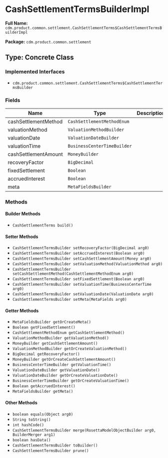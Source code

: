 # CashSettlementTermsBuilderImpl

**Full Name:** `cdm.product.common.settlement.CashSettlementTerms$CashSettlementTermsBuilderImpl`

**Package:** `cdm.product.common.settlement`

## Type: Concrete Class

### Implemented Interfaces

- `cdm.product.common.settlement.CashSettlementTerms$CashSettlementTermsBuilder`

### Fields

| Name | Type | Description |
|------|------|-------------|
| cashSettlementMethod | `CashSettlementMethodEnum` |  |
| valuationMethod | `ValuationMethodBuilder` |  |
| valuationDate | `ValuationDateBuilder` |  |
| valuationTime | `BusinessCenterTimeBuilder` |  |
| cashSettlementAmount | `MoneyBuilder` |  |
| recoveryFactor | `BigDecimal` |  |
| fixedSettlement | `Boolean` |  |
| accruedInterest | `Boolean` |  |
| meta | `MetaFieldsBuilder` |  |

### Methods

#### Builder Methods

- `CashSettlementTerms build()`

#### Setter Methods

- `CashSettlementTermsBuilder setRecoveryFactor(BigDecimal arg0)`
- `CashSettlementTermsBuilder setAccruedInterest(Boolean arg0)`
- `CashSettlementTermsBuilder setCashSettlementAmount(Money arg0)`
- `CashSettlementTermsBuilder setValuationMethod(ValuationMethod arg0)`
- `CashSettlementTermsBuilder setCashSettlementMethod(CashSettlementMethodEnum arg0)`
- `CashSettlementTermsBuilder setFixedSettlement(Boolean arg0)`
- `CashSettlementTermsBuilder setValuationTime(BusinessCenterTime arg0)`
- `CashSettlementTermsBuilder setValuationDate(ValuationDate arg0)`
- `CashSettlementTermsBuilder setMeta(MetaFields arg0)`

#### Getter Methods

- `MetaFieldsBuilder getOrCreateMeta()`
- `Boolean getFixedSettlement()`
- `CashSettlementMethodEnum getCashSettlementMethod()`
- `ValuationMethodBuilder getValuationMethod()`
- `MoneyBuilder getCashSettlementAmount()`
- `ValuationMethodBuilder getOrCreateValuationMethod()`
- `BigDecimal getRecoveryFactor()`
- `MoneyBuilder getOrCreateCashSettlementAmount()`
- `BusinessCenterTimeBuilder getValuationTime()`
- `ValuationDateBuilder getValuationDate()`
- `ValuationDateBuilder getOrCreateValuationDate()`
- `BusinessCenterTimeBuilder getOrCreateValuationTime()`
- `Boolean getAccruedInterest()`
- `MetaFieldsBuilder getMeta()`

#### Other Methods

- `boolean equals(Object arg0)`
- `String toString()`
- `int hashCode()`
- `CashSettlementTermsBuilder merge(RosettaModelObjectBuilder arg0, BuilderMerger arg1)`
- `boolean hasData()`
- `CashSettlementTermsBuilder toBuilder()`
- `CashSettlementTermsBuilder prune()`


